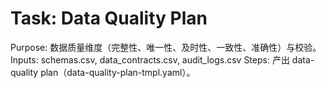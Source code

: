 # Task: Data Quality Plan

Purpose: 数据质量维度（完整性、唯一性、及时性、一致性、准确性）与校验。
Inputs: schemas.csv, data_contracts.csv, audit_logs.csv
Steps: 产出 data-quality plan（data-quality-plan-tmpl.yaml）。

